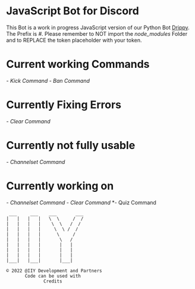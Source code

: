 <h1>JavaScript Bot for Discord</h1>

This Bot is a work in progress JavaScript version of our Python Bot <a href='https://github.com/ItIzYe/Va'>Drippy</a>.
The Prefix is *#*. Please remember to NOT import the *node_modules* Folder and to REPLACE the token placeholder with your token.

# Current working Commands
*- Kick Command*
*- Ban Command*

# Currently Fixing Errors
*- Clear Command*

# Currently not fully usable
*- Channelset Command*

# Currently working on
*- Channelset Command*
*- Clear Command*
*- Quiz Command

```
 ___     ___    ___       ___
|   |   |   |   \  \     /  /
|   |   |   |    \  \   /  /
|   |   |   |     \  \ /  /
|   |   |   |      \     /
|   |   |   |       \   /
|   |   |   |       |   |
|   |   |   |       |   |
|   |   |   |       |   |
|___|   |___|       |___|

© 2022 @IIY Development and Partners
       Code can be used with
              Credits
```
